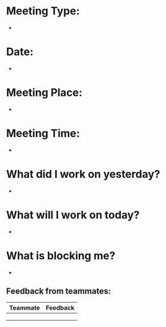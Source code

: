 # Meeting Type:
-
# Date:
-
# Meeting Place:
-
# Meeting Time:
-
# What did I work on yesterday?
-
# What will I work on today?
-
# What is blocking me?
-
## Feedback from teammates:
| Teammate       | Feedback                         |
| -------------- | -------------------------------- |
|                |                                  |
|                |                                  |
|                |                                  |


